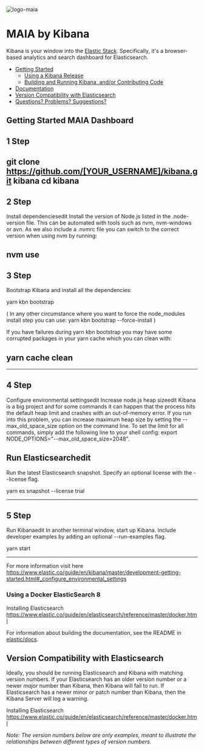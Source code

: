 
![logo-maia](https://user-images.githubusercontent.com/3780435/142850343-7d91488c-06cd-4fa4-bdab-35f50820af48.png)

# MAIA by Kibana

Kibana is your window into the [Elastic Stack](https://www.elastic.co/products). Specifically, it's a browser-based analytics and search dashboard for Elasticsearch.

- [Getting Started](#getting-started)
  - [Using a Kibana Release](#using-a-kibana-release)
  - [Building and Running Kibana, and/or Contributing Code](#building-and-running-kibana-andor-contributing-code)
- [Documentation](#documentation)
- [Version Compatibility with Elasticsearch](#version-compatibility-with-elasticsearch)
- [Questions? Problems? Suggestions?](#questions-problems-suggestions)

## Getting Started MAIA Dashboard

## 1 Step
git clone https://github.com/[YOUR_USERNAME]/kibana.git kibana
cd kibana
-------
## 2 Step
Install dependenciesedit
Install the version of Node.js listed in the .node-version file. This can be automated with tools such as nvm, nvm-windows or avn. As we also include a .nvmrc file you can switch to the correct version when using nvm by running:

nvm use
-------
## 3 Step
Bootstrap Kibana and install all the dependencies:

yarn kbn bootstrap

( In any other circumstance where you want to force the node_modules install step you can use: yarn kbn bootstrap --force-install ) 


If you have failures during yarn kbn bootstrap you may have some corrupted packages in your yarn cache which you can clean with:

## yarn cache clean
-------
## 4 Step

Configure environmental settingsedit
Increase node.js heap sizeedit
Kibana is a big project and for some commands it can happen that the process hits the default heap limit and crashes with an out-of-memory error. If you run into this problem, you can increase maximum heap size by setting the --max_old_space_size option on the command line. To set the limit for all commands, simply add the following line to your shell config: export NODE_OPTIONS="--max_old_space_size=2048".

## Run Elasticsearchedit
Run the latest Elasticsearch snapshot. Specify an optional license with the --license flag.

yarn es snapshot --license trial

-------
## 5 Step
Run Kibanaedit
In another terminal window, start up Kibana. Include developer examples by adding an optional --run-examples flag.

yarn start 

-----
For more information visit here
https://www.elastic.co/guide/en/kibana/master/development-getting-started.html#_configure_environmental_settings


### Using a Docker ElasticSearch 8
Installing Elasticsearch 
https://www.elastic.co/guide/en/elasticsearch/reference/master/docker.html


For information about building the documentation, see the README in [elastic/docs](https://github.com/elastic/docs).

## Version Compatibility with Elasticsearch

Ideally, you should be running Elasticsearch and Kibana with matching version numbers. If your Elasticsearch has an older version number or a newer _major_ number than Kibana, then Kibana will fail to run. If Elasticsearch has a newer minor or patch number than Kibana, then the Kibana Server will log a warning.

Installing Elasticsearch 
https://www.elastic.co/guide/en/elasticsearch/reference/master/docker.html

_Note: The version numbers below are only examples, meant to illustrate the relationships between different types of version numbers._

